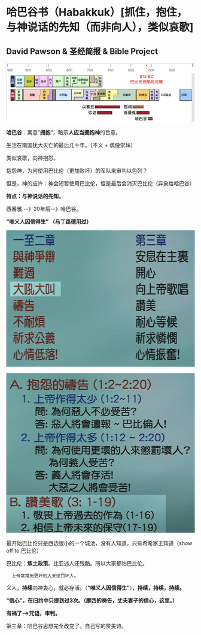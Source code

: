 # 哈巴谷书（Habakkuk）\[抓住，抱住，与神说话的先知（而非向人），类似哀歌]

## David Pawson & 圣经简报 & Bible Project

![](<../.gitbook/assets/image (180).png>)

**哈巴谷**：寓意”**拥抱**“，暗示**人应当拥抱神**的旨意。

 生活在南国犹大灭亡的最后几十年。（不义 + 偶像崇拜）

 类似哀歌，向神抱怨。

 抱怨神，为何使用巴比伦（更加败坏）的军队来审判以色列？

 但是，神的应许：神会短暂使用巴比伦，但是最后会消灭巴比伦（异象给哈巴谷）

**特点：与神说话的先知。**

西番雅 --》20年后--》哈巴谷。

**“唯义人因信得生” （马丁路德用过）**

![](<../.gitbook/assets/image (234).png>)

![](<../.gitbook/assets/image (235).png>)

 最开始巴比伦只是西边很小的一个城池，没有人知道，只有希希家王知道（show off to 巴比伦）

 巴比伦：**焦土政策**。比亚述人还残酷。所以大家都怕巴比伦。

`  上帝常常用更坏的人来惩罚坏人。`

 义人，**持续**向神衷心，就必存活。（**“唯义人因信得生”**），**持续，持续，持续。**

**“信心”，在旧约中只提到过3次。（摩西的祷告，丈夫妻子的信心，这里。）**

**有祸了-->咒诅，审判。**

第三章：哈巴谷思想完全改变了。自己写的赞美诗。







